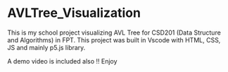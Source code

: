 # AVLTree_Visualization

This is my school project visualizing AVL Tree for CSD201 (Data Structure and Algorithms) in FPT. 
This project was built in Vscode with HTML, CSS, JS and mainly p5.js library.

A demo video is included also !! Enjoy



